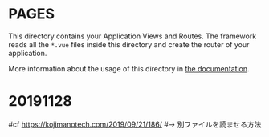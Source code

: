 # PAGES

This directory contains your Application Views and Routes.
The framework reads all the `*.vue` files inside this directory and create the router of your application.

More information about the usage of this directory in [the documentation](https://nuxtjs.org/guide/routing).

# 20191128

#cf https://kojimanotech.com/2019/09/21/186/
#→ 別ファイルを読ませる方法
